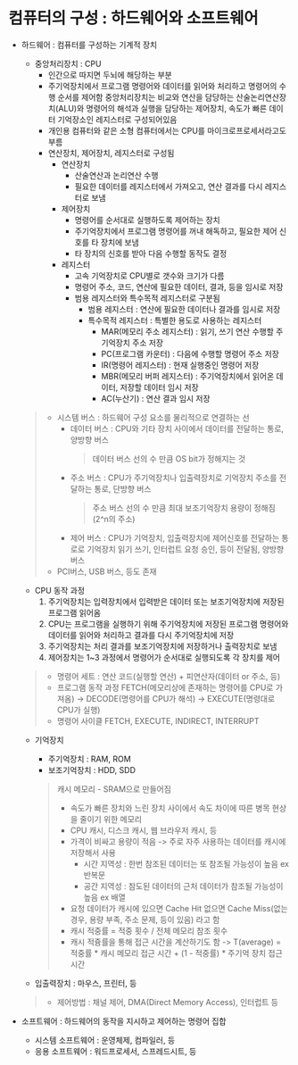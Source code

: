 # 컴퓨터의 구성 : 하드웨어와 소프트웨어
* 하드웨어 : 컴퓨터를 구성하는 기계적 장치
  * 중앙처리장치 : CPU
    * 인간으로 따지면 두뇌에 해당하는 부분 
    * 주기억장치에서 프로그램 명령어와 데이터를 읽어와 처리하고 명령어의 수행 순서를 제어함 중앙처리장치는 비교와 연산을 담당하는 산술논리연산장치(ALU)와 명령어의 해석과 실행을 담당하는 제어장치, 속도가 빠른 데이터 기억장소인 레지스터로 구성되어있음 
    * 개인용 컴퓨터와 같은 소형 컴퓨터에서는 CPU를 마이크로프로세서라고도 부름
    * 연산장치, 제어장치, 레지스터로 구성됨
      * 연산장치
        * 산술연산과 논리연산 수행
        * 필요한 데이터를 레지스터에서 가져오고, 연산 결과를 다시 레지스터로 보냄
      * 제어장치
        * 명령어를 순서대로 실행하도록 제어하는 장치
        * 주기억장치에서 프로그램 명령어를 꺼내 해독하고, 필요한 제어 신호를 타 장치에 보냄
        * 타 장치의 신호를 받아 다음 수행할 동작도 결정
      * 레지스터
        * 고속 기억장치로 CPU별로 갯수와 크기가 다름
        * 명령어 주소, 코드, 연산에 필요한 데이터, 결과, 등을 임시로 저장
        * 범용 레지스터와 특수목적 레지스터로 구분됨
          * 범용 레지스터 : 연산에 필요한 데이터나 결과를 임시로 저장
          * 특수목적 레지스터 : 특별한 용도로 사용하는 레지스터
            * MAR(메모리 주소 레지스터) : 읽기, 쓰기 연산 수행할 주기억장치 주소 저장
            * PC(프로그램 카운터) : 다음에 수행할 명령어 주소 저장
            * IR(명령어 레지스터) : 현재 실행중인 명령어 저장
            * MBR(메모리 버퍼 레지스터) : 주기억장치에서 읽어온 데이터, 저장할 데이터 임시 저장
            * AC(누산기) : 연산 결과 임시 저장
  > * 시스템 버스 : 하드웨어 구성 요소를 물리적으로 연결하는 선
  >   * 데이터 버스 : CPU와 기타 장치 사이에서 데이터를 전달하는 통로, 양방향 버스
  >     > 데이터 버스 선의 수 만큼 OS bit가 정해지는 것
  >   * 주소 버스 : CPU가 주기억장치나 입출력장치로 기억장치 주소를 전달하는 통로, 단방향 버스
  >     > 주소 버스 선의 수 만큼 최대 보조기억장치 용량이 정해짐(2^n의 주소)
  >   * 제어 버스 : CPU가 기억장치, 입출력장치에 제어신호를 전달하는 통로로 기억장치 읽기 쓰기, 인터럽트 요청 승인, 등이 전달됨, 양방향 버스
  > * PCI버스, USB 버스, 등도 존재
    * CPU 동작 과정
      1. 주기억장치는 입력장치에서 입력받은 데이터 또는 보조기억장치에 저장된 프로그램 읽어옴
      2. CPU는 프로그램을 실행하기 위해 주기억장치에 저장된 프로그램 명령어와 데이터를 읽어와 처리하고 결과를 다시 주기억장치에 저장
      3. 주기억장치는 처리 결과를 보조기억장치에 저장하거나 출력장치로 보냄
      4. 제어장치는 1~3 과정에서 명령어가 순서대로 실행되도록 각 장치를 제어
    > * 명령어 세트 : 연산 코드(실행할 연산) + 피연산자(데이터 or 주소, 등)
    > * 프로그램 동작 과정 FETCH(메모리상에 존재하는 명령어를 CPU로 가져옴) -> DECODE(명령어를 CPU가 해석) -> EXECUTE(명령대로 CPU가 실행)
    > * 명령어 사이클 FETCH, EXECUTE, INDIRECT, INTERRUPT
        
  * 기억장치
    * 주기억장치 : RAM, ROM
    * 보조기억장치 : HDD, SDD
    > 캐시 메모리 - SRAM으로 만들어짐
    > * 속도가 빠른 장치와 느린 장치 사이에서 속도 차이에 따른 병목 현상을 줄이기 위한 메모리
    > * CPU 캐시, 디스크 캐시, 웹 브라우저 캐시, 등
    > * 가격이 비싸고 용량이 적음 -> 주로 자주 사용하는 데이터를 캐시에 저장해서 사용
    >   * 시간 지역성 : 한번 참조된 데이터는 또 참조될 가능성이 높음 ex 반복문
    >   * 공간 지역성 : 참도된 데이터의 근처 데이터가 참조될 가능성이 높음 ex 배열
    > * 요청 데이터가 캐시에 있으면 Cache Hit 없으면 Cache Miss(없는 경우, 용량 부족, 주소 문제, 등이 있음) 라고 함
    > * 캐시 적중률 = 적중 횟수 / 전체 메모리 참조 횟수
    >  * 캐시 적즁률을 통해 접근 시간을 계산하기도 함 -> T(average) = 적중률 * 캐시 메모리 접근 시간 + (1 - 적중률) * 주기억 장치 접근 시간
    
    
  * 입출력장치 : 마우스, 프린터, 등
  > * 제어방법 : 채널 제어, DMA(Direct Memory Access), 인터럽트 등

  

  
* 소프트웨어 : 하드웨어의 동작을 지시하고 제어하는 명령어 집합
  * 시스템 소프트웨어 : 운영체제, 컴파일러, 등
  * 응용 소프트웨어 : 워드프로세서, 스프레드시트, 등


